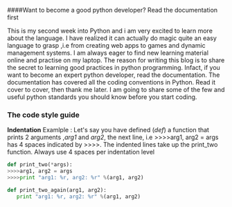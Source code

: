 

####Want to become a good python developer? Read the documentation first 

This is my second week into Python and i am very excited to learn more about the language. I have realized it can actually do magic 
quite an easy language to grasp ,i.e from creating web apps to games and dynamic management systems. I am always eager to find new learning material online and practise on my laptop.
The reason for writing this blog is to share the secret to learning good practices in python programming.
Infact, if you want to become an expert python developer, read the documentation. 
The documentation has covered all the coding conventions in Python. Read it cover to cover, then thank me later.
I am going to share some of the few and useful python standards you should know before you start coding. 

### The code style guide
**Indentation**
Examlple :
Let's say you have defined (*def*) a function that prints 2 arguments ,*arg1* and *arg2*, the next line, i.e  >>>>arg1, arg2 = args has 4 spaces indicated by >>>>. The indented lines take up the print_two function.
 Always use 4 spaces per indentation level
 
 ```python
 def print_two(*args):
 >>>>arg1, arg2 = args
 >>>>print "arg1: %r, arg2: %r" %(arg1, arg2)
 
 def print_two_again(arg1, arg2):
    print "arg1: %r, arg2: %r" %(arg1, arg2)

```

 
